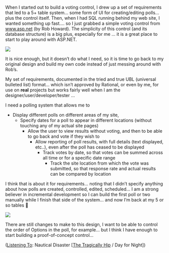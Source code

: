 When I started out to build a voting control, I drew up a set of requirements that led to a 5+ table system&#8230; some form of UI for creating/editing polls&#8230; plus the control itself. Then, when I had SQL running behind my web site, I wanted something up fast&#8230;. so I just grabbed a simple voting control from <a href="http://www.asp.net/" target="_blank">www.asp.net</a> (by Rob Howard). The simplicity of this control (and its database structure) is a big plus, especially for me &#8230; it is a great place to start to play around with ASP.NET.

<a href="http://msdn.microsoft.com/vbasic/art/blogart/VotingDatabaseBefore.PNG" target="_blank" class="broken_link" rel="lightbox[95]" title="I just like to make things complicated..."><img src="http://msdn.microsoft.com/vbasic/art/blogart/VotingDatabaseBefore_sml.jpg" border="0" /></a>

It is nice enough, but it doesn&#8217;t do what I need, so it is time to go back to my original design and build my own code instead of just messing around with Rob&#8217;s.

My set of requirements, documented in the tried and true UBL (universal bulleted list) format&#8230; which isn&#8217;t approved by Rational, or even by me, for use on **real** projects but works fairly well when I am the designer/user/developer/tester &#8230;

I need a polling system that allows me to 

  * Display different polls on different areas of my site, 
      * Specify dates for a poll to appear in different locations (without touching any of my actual site pages) 
          * Allow the user to view results without voting, and then to be able to go back and vote if they wish to 
              * Allow reporting of poll results, with full details (text displayed, etc..), even after the poll has ceased to be displayed 
                  * Track votes by date, so that votes can be summed across all time or for a specific date range 
                      * Track the site location from which the vote was submitted, so that response rate and actual results can be compared by location 

I think that is about it for requirements&#8230; noting that I didn&#8217;t specify anything about how polls are created, controlled, edited, scheduled&#8230; I am a strong believer in incremental development so I can build the first poll or two manually while I finish that side of the system&#8230; and now I&#8217;m back at my 5 or so tables 🙂

<a href="http://msdn.microsoft.com/vbasic/art/blogart/VotingDatabaseAfter.PNG" target="_blank" class="broken_link" rel="lightbox[95]" title="I just like to make things complicated..."><img src="http://msdn.microsoft.com/vbasic/art/blogart/VotingDatabaseAfter_sml.jpg" border="0" /></a>

There are still changes to make to this design, I want to be able to control the order of Options in the poll, for example&#8230; but I think I have enough to start building a proof-of-concept control&#8230;

<div class="media">
  (<a href="http://msdn.microsoft.com/library/en-us/dncodefun/html/code4fun04252003.asp" class="broken_link">Listening To</a>: Nautical Disaster [<a href="http://www.windowsmedia.com/mg/search.asp?srch=The+Tragically+Hip">The Tragically Hip</a> / Day for Night])
</div>